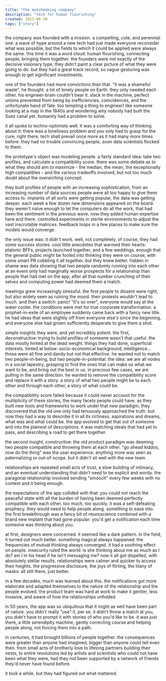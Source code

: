```yaml
---
title: "the matchmaking company"
description: "tech for human flourishing"
created: 2023-06-30
tags: ["story"]
---
```


the company was founded with a mission. a compelling, cute, and perennial one. a wave of hype around a new tech had just made everyone reconsider what was possible, but the fields to which it could be applied were always the same. this time it was a word cloud: human flourishing, connecting people, bringing them together. the founders were not exactly of the decisive visionary type, they didn't paint a clear picture of what they were going to do. but they had a great track record, so vague gesturing was enough to get significant investments. 

one of the founders had more convictions than that. "it was a shameful waste", he thought. a lot of lonely people on Earth: they only needed each other. his engineer-brain couldn't bear it. slack in the machine, perfect unions prevented from being by inefficiencies, coincidences, and the unfortunate hand of fate. too tempting a thing to engineer! like someone looking at a map in the 1840s and wondering why nobody had built the Suez canal yet. humanity had a problem to solve. 
  
it all spoke to techno-optimists well. it was a comforting way of thinking about it: there was a loneliness problem and you only had to grasp for the cure, right there. tech shall prevail once more as it had many more times before. they had no trouble convincing people, soon data scientists flocked to them. 
  
the prototype's object was modeling people. a fairly standard idea: take two profiles, and calculate a compatibility score. there was some debate as to what they should aim to maximize - the median, the mean, the exceptionally high compatibles - and the various tradeoffs involved, but not too much doubt about the overarching concept. 

they built profiles of people with an increasing sophistication, from an increasing number of data sources people were all too happy to give them access to. implants of all sorts were getting popular, the data was getting deeper. each week a few dozen new dimensions appeared on the board. they weren't naïve enough to let the computers do all the work, that had been the sentiment in the previous wave. now they added human expertise here and there. controlled experiments in sterile environments to adjust the vast inscrutable matrices. feedback loops in a few places to make sure the models would converge. 

the only issue was: it didn't work. well, not completely. of course, they had some success stories. cool little anecdotes that warmed their hearts: platonic BFFs, projects launched together, and a few weddings. enough that the general public might be fooled into thinking they were on course, with some smart PR cobbling it all together. but they knew better. hidden in shame was data showing that two people randomly running into each other at an event only had marginally worse prospects for a relationship than people that had met on the app, after all that number crunching of their selves and computing power had deemed them a match. 

meetings grew increasingly stressful. the first people to dissent were right, but also widely seen as ruining the mood. their protests wouldn't lead to much. and then a switch: panic! "it's so over", everyone would say at the water cooler. the conditions were met for true corporate transformation. a prophet-in-exile of an employee suddenly came back with a fancy new title. he had ideas that were slightly off from everyone else's since the beginning, and everyone else had grown sufficiently desperate to give them a shot. 

simple insights they were, and yet incredibly potent. the first, deconstructive: trying to build profiles of someone wasn't that useful. the data mostly hinted at the dead weight. things they had done, superficial interests. hinted at below: socio-economical background, intelligence... those were all fine and dandy but not that effective. he wanted not to match two people-in-being, but two people-in-potential. the idea: we are all nodes in a social tapestry, grasping to find the ones that can make us what we want to be, and bring out the best in us. in precious few cases, we are pulling in the same direction. he wanted to remove the compatibility score and replace it with a story. a story of what two people might be to each other and through each other, a story of what could be.

the compatibility score failed because it could never account for the multiplicity of these stories, the many facets people could have. as they built new tools and frameworks to work under that new paradigm, they discovered that the old one only had tenuously approached the truth. but now they had a way to describe it in all its richness. aspirations and dreams, what was and what could be. the app evolved to get that out of someone and into the plainest of descriptions. it was matching ideals that had yet to pass, and describing a road to get there together. 

the second insight, constructive: the old product paradigm was deeming two people compatible and throwing them at each other. "go ahead kiddos, now do the thing" was the user experience. anything more was seen as paternalizing or out-of-scope. but it didn't sit well with the new team. 

relationships are repeated small acts of trust, a slow building of intimacy, and an eventual understanding that didn't need to be explicit and wordy. the paragonal relationship involved sending "smooch" every few weeks with no context and it being enough. 

the expectations of the app collided with that: you could not reach the peaceful state with all the burden of having been deemed perfectly compatible with each other. too much, too quickly. it was a self-defeating prophecy. they would need to help people along. something to ease into. the first breakthrough was a fancy bit of neuroscience combined with a brand new implant that had gone popular: you'd get a notification each time someone was thinking about you.

at first, designers were concerned. it seemed like a dark pattern. in the field, it turned out much better. something magical always happened: the frequencies of mutual thinking always converged. it had a soothing effect on people. insecurity ruled the world: is she thinking about me as much as I do? am I in his head if he isn't messaging me? now it all got dispelled, with absolutely stellar results. relationships were calmer and quicker to access their heights. the progressive disclosure, the joys of flirting, the litany of masks: all still there, just better. 

in a few decades, much was learned about this. the notifications got more elaborate and adapted themselves to the nature of the relationship and the people evolved. the product team was hard at work to make it gentler, less invasive, and aware of how the relationships unfolded. 

in 50 years, the app was so ubiquitous that it might as well have been part of nature. you didn't really "use" it, per se. it didn't throw a match at you, you didn't have to prompt it with stories of who you'd like to be. it was just there, a little serendipity machine, gently correcting course and helping people along, not forcing them into a path. 

in centuries, it had brought billions of people together. the consequences were greater than anyone had imagined, bigger than anyone could tell even then. from small acts of brotherly love to lifelong partners building their nests, to entire revolutions led by artists and scientists who could not have been what they were, had they not been supported by a network of friends they'd never have found before. 

it took a while, but they had figured out what mattered. 
